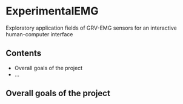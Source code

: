 # ExperimentalEMG
Exploratory application fields of GRV-EMG sensors for an interactive human-computer interface

## Contents
- Overall goals of the project
- ...

## Overall goals of the project
